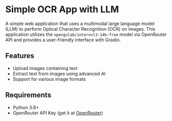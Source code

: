 # Simple OCR App with LLM

A simple web application that uses a multimodal large language model (LLM) to perform Optical Character Recognition (OCR) on images. This application utilizes the `opengvlab/internvl3-14b:free` model via OpenRouter API and provides a user-friendly interface with Gradio.

## Features

- Upload images containing text
- Extract text from images using advanced AI
- Support for various image formats

## Requirements

- Python 3.8+
- OpenRouter API Key (get it at [OpenRouter](https://openrouter.ai/keys))
